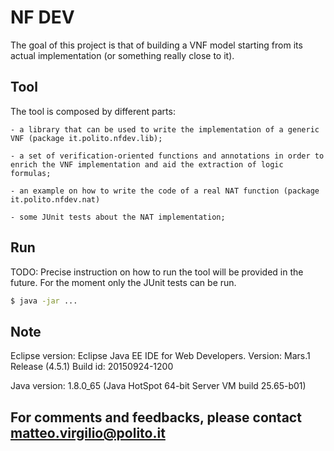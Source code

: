 # NF DEV
The goal of this project is that of building a VNF model starting from its actual implementation (or something really close to it).

## Tool
The tool is composed by different parts:

	- a library that can be used to write the implementation of a generic VNF (package it.polito.nfdev.lib);
	
	- a set of verification-oriented functions and annotations in order to enrich the VNF implementation and aid the extraction of logic formulas;
	
	- an example on how to write the code of a real NAT function (package it.polito.nfdev.nat)
	
	- some JUnit tests about the NAT implementation;

## Run
TODO: Precise instruction on how to run the tool will be provided in the future. For the moment only the JUnit tests can be run.
```sh
$ java -jar ...
```

## Note
Eclipse version: Eclipse Java EE IDE for Web Developers.
Version: Mars.1 Release (4.5.1)
Build id: 20150924-1200

Java version: 1.8.0_65 (Java HotSpot 64-bit Server VM build 25.65-b01)

## For comments and feedbacks, please contact matteo.virgilio@polito.it